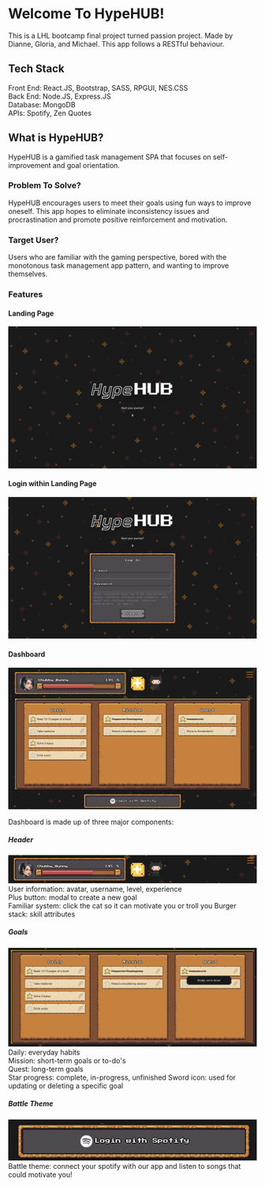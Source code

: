 # Welcome To HypeHUB!

This is a LHL bootcamp final project turned passion project. Made by Dianne, Gloria, and Michael. This app follows a RESTful behaviour.

## Tech Stack

Front End: React.JS, Bootstrap, SASS, RPGUI, NES.CSS\
Back End: Node.JS, Express.JS\
Database: MongoDB\
APIs: Spotify, Zen Quotes

## What is HypeHUB?

HypeHUB is a gamified task management SPA that focuses on self-improvement and goal orientation.

### Problem To Solve?

HypeHUB encourages users to meet their goals using fun ways to improve oneself. This app hopes to
eliminate inconsistency issues and procrastination and promote positive reinforcement and motivation.

### Target User?

Users who are familiar with the gaming perspective, bored with the monotonous task management app pattern, and wanting to improve themselves.

### Features

#### Landing Page
!["Landing Page"](https://github.com/diannegabriel/HypeHUB/blob/master/docs/00_landing_page.png)

#### Login within Landing Page
!["Login with Landing Page"](https://github.com/diannegabriel/HypeHUB/blob/master/docs/01_landing_login.png)

#### Dashboard
!["Dashboard"](https://github.com/diannegabriel/HypeHUB/blob/master/docs/02_user_page.png)

Dashboard is made up of three major components:

##### Header
!["Header"](https://github.com/diannegabriel/HypeHUB/blob/master/docs/03_header.png)
User information: avatar, username, level, experience\
Plus button: modal to create a new goal\
Familiar system: click the cat so it can motivate you or troll you
Burger stack: skill attributes

##### Goals
!["Goals"](https://github.com/diannegabriel/HypeHUB/blob/master/docs/04_goals.png)
Daily: everyday habits\
Mission: short-term goals or to-do's\
Quest: long-term goals\
Star progress: complete, in-progress, unfinished
Sword icon: used for updating or deleting a specific goal


##### Battle Theme
!["Battle Theme"](https://github.com/diannegabriel/HypeHUB/blob/master/docs/05_battle_theme.png)
Battle theme: connect your spotify with our app and listen to songs that could motivate you!

